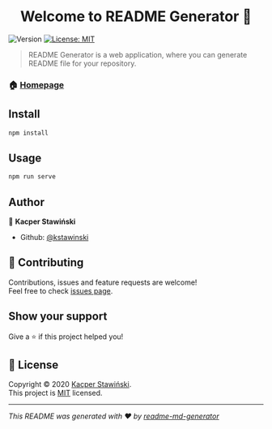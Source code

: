 <h1 align="center">Welcome to README Generator 👋</h1>
<p>
  <img alt="Version" src="https://img.shields.io/badge/version-0.1-blue.svg?cacheSeconds=2592000" />
  <a href="https://raw.githubusercontent.com/kstawinski/readme-generator/master/LICENSE" target="_blank">
    <img alt="License: MIT" src="https://img.shields.io/badge/License-MIT-yellow.svg" />
  </a>
</p>

> README Generator is a web application, where you can generate README file for your repository.

### 🏠 [Homepage](https://github.com/kstawinski/readme-generator#readme)

## Install

```sh
npm install
```

## Usage

```sh
npm run serve
```

## Author

👤 **Kacper Stawiński**

* Github: [@kstawinski](https://github.com/kstawinski)

## 🤝 Contributing

Contributions, issues and feature requests are welcome!<br />Feel free to check [issues page](https://github.com/kstawinski/readme-generator/issues). 

## Show your support

Give a ⭐️ if this project helped you!

## 📝 License

Copyright © 2020 [Kacper Stawiński](https://github.com/kstawinski).<br />
This project is [MIT](https://raw.githubusercontent.com/kstawinski/readme-generator/master/LICENSE) licensed.

***
_This README was generated with ❤️ by [readme-md-generator](https://github.com/kefranabg/readme-md-generator)_